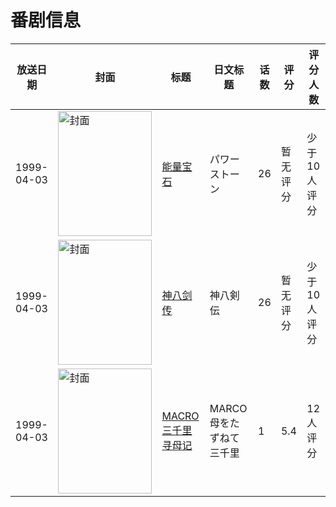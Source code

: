 # 番剧信息

|放送日期|封面|标题|日文标题|话数|评分|评分人数|
|---|---|---|---|---|---|---|
|1999-04-03|<img src="//lain.bgm.tv/pic/cover/c/c9/42/85770_c262f.jpg" alt="封面" style="width:150px;height:200px;object-fit:cover;">|[能量宝石](https://bangumi.tv/subject/85770)|パワーストーン|26|暂无评分|少于10人评分|
|1999-04-03|<img src="//lain.bgm.tv/pic/cover/c/76/d7/86979_WWNoO.jpg" alt="封面" style="width:150px;height:200px;object-fit:cover;">|[神八剑传](https://bangumi.tv/subject/86979)|神八剣伝|26|暂无评分|少于10人评分|
|1999-04-03|<img src="//lain.bgm.tv/pic/cover/c/c2/1c/254424_eHBXh.jpg" alt="封面" style="width:150px;height:200px;object-fit:cover;">|[MACRO 三千里寻母记](https://bangumi.tv/subject/254424)|MARCO 母をたずねて三千里|1|5.4|12人评分|
